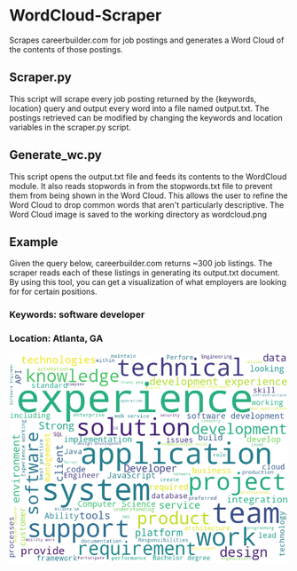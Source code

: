 # WordCloud-Scraper
Scrapes careerbuilder.com for job postings and generates a Word Cloud of the contents of those postings. 

## Scraper.py
This script will scrape every job posting returned by the {keywords, location} query and output every word into a file
named output.txt. The postings retrieved can be modified by changing the keywords and location variables in the scraper.py script.

## Generate_wc.py
This script opens the output.txt file and feeds its contents to the WordCloud module. 
It also reads stopwords in from the stopwords.txt file to prevent them from being shown in the Word Cloud. This allows the user to refine the Word Cloud to drop common words that aren't particularly descriptive. 
The Word Cloud image is saved to the working directory as wordcloud.png

## Example
Given the query below, careerbuilder.com returns ~300 job listings. The scraper reads each of these listings in generating its output.txt document. By using this tool, you can get a visualization of what employers are looking for for certain positions.
### Keywords: software developer
### Location: Atlanta, GA

<p align="center">
  <img src="wordcloud.png">
</p>
